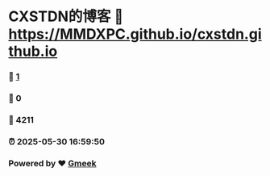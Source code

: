 # CXSTDN的博客 :link: https://MMDXPC.github.io/cxstdn.github.io 
### :page_facing_up: [1](https://MMDXPC.github.io/cxstdn.github.io/tag.html) 
### :speech_balloon: 0 
### :hibiscus: 4211 
### :alarm_clock: 2025-05-30 16:59:50 
### Powered by :heart: [Gmeek](https://github.com/Meekdai/Gmeek)
